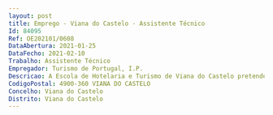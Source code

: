 ```yaml
--- 
layout: post
title: Emprego - Viana do Castelo - Assistente Técnico
Id: 84095
Ref: OE202101/0608
DataAbertura: 2021-01-25
DataFecho: 2021-02-10
Trabalho: Assistente Técnico
Empregador: Turismo de Portugal, I.P.
Descricao: A Escola de Hotelaria e Turismo de Viana do Castelo pretende recrutar em regime de mobilidade interna um assistente técnico para desempenhar funções na área administrativa e financeira, nomeadamente •	Apoiar os serviços administrativos no atendimento ao público •	Apoiar os serviços administrativos no atendimento a alunos e professores •	Classificar e organizar os processos contabilísticos e realizar o respetivo registo nos sistemas normativos e aplicações informáticas e modelos documentais em utilização na rede escolar •	Colaborar na receção, classificação e tratamento de faturas e outros documentos de natureza contabilística •	Dar apoio na receção de mercadorias e na organização da área de aprovisionamento •	Apoiar a execução de operações no âmbito da execução física e financeira dos programas candidatados ao Fundo Social Europeu •	Apoiar na organização do arquivo e inventário da Escola •	Executar outras atividades de apoio às áreas administrativa e financeira.
CodigoPostal: 4900-360 VIANA DO CASTELO
Concelho: Viana do Castelo
Distrito: Viana do Castelo
--- 
```


